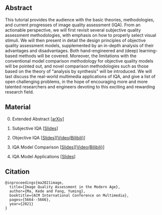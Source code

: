 <!-- <head>
    <script src="https://cdn.mathjax.org/mathjax/latest/MathJax.js?config=TeX-AMS-MML_HTMLorMML" type="text/javascript"></script>
    <script type="text/x-mathjax-config">
        MathJax.Hub.Config({
            tex2jax: {
            skipTags: ['script', 'noscript', 'style', 'textarea', 'pre'],
            inlineMath: [['$','$']]
            }
        });
    </script>
</head> -->


<!-- ## Image Quality Assessment in the Modern Age ([arXiv](https://arxiv.org/abs/2110.09699)) -->

## Abstract

This tutorial provides the audience with the basic theories, methodologies, and current progresses of image quality assessment (IQA). From an actionable perspective, we will first revisit several subjective quality assessment methodologies, with emphasis on how to properly select visual stimuli. We will then present in detail the design principles of objective quality assessment models, supplemented by an in-depth analysis of their advantages and disadvantages. Both hand-engineered and (deep) learning-based methods will be covered. Moreover, the limitations with the conventional model comparison methodology for objective quality models will be pointed out, and novel comparison methodologies such as those based on the theory of "analysis by synthesis" will be introduced. We will last discuss the real-world multimedia applications of IQA, and give a list of open challenging problems, in the hope of encouraging more and more talented researchers and engineers devoting to this exciting and rewarding research field.


## Material

<!-- In this tutorial, we divide and introduce IQA in the following four parts: -->

0.  Extended Abstract [[arXiv]](https://arxiv.org/abs/2110.09699)

1.  Subjective IQA [[Slides](/pdf/Part_I_IQA_subjective.pdf)]

2.  Objective IQA [[Slides](/pdf/Part_II_IQA_objective.pdf)][[Video(Bilibili)](https://www.bilibili.com/video/BV1Pu411o77F?t=2.4)]

3.  IQA Model Comparison [[Slides](/pdf/Part_III_IQA_evaluation.pdf)][[Video(Bilibili)](https://www.bilibili.com/video/BV1aL411g77Z?t=77.8)]

4.  IQA Model Applications [[Slides](/pdf/Part_IV_IQA_application.pdf)]


## Citation
```
@inproceedings{ma2021image,
  title={Image Quality Assessment in the Modern Age},
  author={Ma, Kede and Fang, Yuming},
  booktitle={ACM International Conference on Multimedia},
  pages={5664--5666},
  year={2021}
}
```
